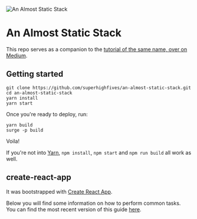 ![An Almost Static Stack](https://i.imgur.com/NStGYap.jpg)

# An Almost Static Stack

This repo serves as a companion to the [tutorial of the same name, over on Medium](https://medium.com/superhighfives/).

## Getting started

``` shell
git clone https://github.com/superhighfives/an-almost-static-stack.git
cd an-almost-static-stack
yarn install
yarn start
```

Once you're ready to deploy, run:

``` shell
yarn build
surge -p build
```

Voila!

If you're not into [Yarn](https://yarnpkg.com/), `npm install`, `npm start` and `npm run build` all work as well.

## create-react-app

It was bootstrapped with [Create React App](https://github.com/facebookincubator/create-react-app).

Below you will find some information on how to perform common tasks.<br>
You can find the most recent version of this guide [here](https://github.com/facebookincubator/create-react-app/blob/master/packages/react-scripts/template/README.md).
